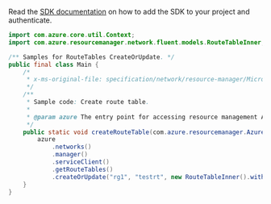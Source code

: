 Read the [SDK documentation](https://github.com/Azure/azure-sdk-for-java/blob/azure-resourcemanager_2.13.0/sdk/resourcemanager/azure-resourcemanager/README.md) on how to add the SDK to your project and authenticate.

```java
import com.azure.core.util.Context;
import com.azure.resourcemanager.network.fluent.models.RouteTableInner;

/** Samples for RouteTables CreateOrUpdate. */
public final class Main {
    /*
     * x-ms-original-file: specification/network/resource-manager/Microsoft.Network/stable/2021-05-01/examples/RouteTableCreate.json
     */
    /**
     * Sample code: Create route table.
     *
     * @param azure The entry point for accessing resource management APIs in Azure.
     */
    public static void createRouteTable(com.azure.resourcemanager.AzureResourceManager azure) {
        azure
            .networks()
            .manager()
            .serviceClient()
            .getRouteTables()
            .createOrUpdate("rg1", "testrt", new RouteTableInner().withLocation("westus"), Context.NONE);
    }
}
```
